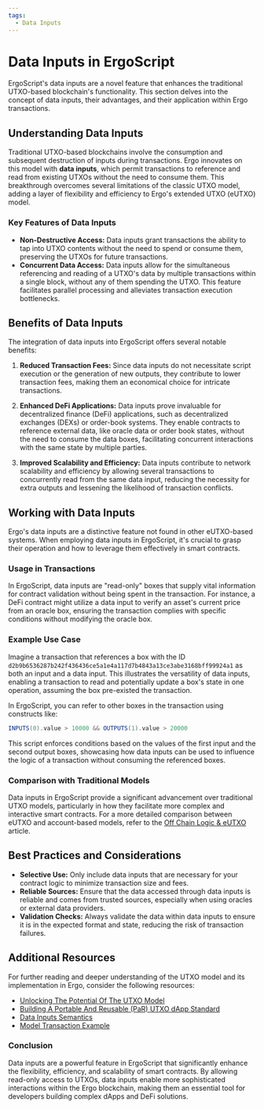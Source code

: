 ```yaml
---
tags:
  - Data Inputs
---
```


# Data Inputs in ErgoScript

ErgoScript's data inputs are a novel feature that enhances the traditional UTXO-based blockchain's functionality. This section delves into the concept of data inputs, their advantages, and their application within Ergo transactions.

## Understanding Data Inputs

Traditional UTXO-based blockchains involve the consumption and subsequent destruction of inputs during transactions. Ergo innovates on this model with **data inputs**, which permit transactions to reference and read from existing UTXOs without the need to consume them. This breakthrough overcomes several limitations of the classic UTXO model, adding a layer of flexibility and efficiency to Ergo's extended UTXO (eUTXO) model.

### Key Features of Data Inputs

- **Non-Destructive Access:** Data inputs grant transactions the ability to tap into UTXO contents without the need to spend or consume them, preserving the UTXOs for future transactions.
- **Concurrent Data Access:** Data inputs allow for the simultaneous referencing and reading of a UTXO's data by multiple transactions within a single block, without any of them spending the UTXO. This feature facilitates parallel processing and alleviates transaction execution bottlenecks.

## Benefits of Data Inputs

The integration of data inputs into ErgoScript offers several notable benefits:

1. **Reduced Transaction Fees:** Since data inputs do not necessitate script execution or the generation of new outputs, they contribute to lower transaction fees, making them an economical choice for intricate transactions.
  
2. **Enhanced DeFi Applications:** Data inputs prove invaluable for decentralized finance (DeFi) applications, such as decentralized exchanges (DEXs) or order-book systems. They enable contracts to reference external data, like oracle data or order book states, without the need to consume the data boxes, facilitating concurrent interactions with the same state by multiple parties.

3. **Improved Scalability and Efficiency:** Data inputs contribute to network scalability and efficiency by allowing several transactions to concurrently read from the same data input, reducing the necessity for extra outputs and lessening the likelihood of transaction conflicts.

## Working with Data Inputs

Ergo's data inputs are a distinctive feature not found in other eUTXO-based systems. When employing data inputs in ErgoScript, it's crucial to grasp their operation and how to leverage them effectively in smart contracts.

### Usage in Transactions

In ErgoScript, data inputs are "read-only" boxes that supply vital information for contract validation without being spent in the transaction. For instance, a DeFi contract might utilize a data input to verify an asset's current price from an oracle box, ensuring the transaction complies with specific conditions without modifying the oracle box.

### Example Use Case

Imagine a transaction that references a box with the ID `d2b9b6536287b242f436436ce5a1e4a117d7b4843a13ce3abe3168bff99924a1` as both an input and a data input. This illustrates the versatility of data inputs, enabling a transaction to read and potentially update a box's state in one operation, assuming the box pre-existed the transaction.

In ErgoScript, you can refer to other boxes in the transaction using constructs like:

```scala
INPUTS(0).value > 10000 && OUTPUTS(1).value > 20000
```

This script enforces conditions based on the values of the first input and the second output boxes, showcasing how data inputs can be used to influence the logic of a transaction without consuming the referenced boxes.

### Comparison with Traditional Models

Data inputs in ErgoScript provide a significant advancement over traditional UTXO models, particularly in how they facilitate more complex and interactive smart contracts. For a more detailed comparison between eUTXO and account-based models, refer to the [Off Chain Logic & eUTXO](https://ergoplatform.org/en/blog/2021-10-04-off-chain-logic-and-eutxo/) article.

## Best Practices and Considerations

- **Selective Use:** Only include data inputs that are necessary for your contract logic to minimize transaction size and fees.
- **Reliable Sources:** Ensure that the data accessed through data inputs is reliable and comes from trusted sources, especially when using oracles or external data providers.
- **Validation Checks:** Always validate the data within data inputs to ensure it is in the expected format and state, reducing the risk of transaction failures.

## Additional Resources

For further reading and deeper understanding of the UTXO model and its implementation in Ergo, consider the following resources:

- [Unlocking The Potential Of The UTXO Model](https://github.com/Emurgo/Emurgo-Research/blob/master/smart-contracts/Unlocking%20The%20Potential%20Of%20The%20UTXO%20Model.md)
- [Building A Portable And Reusable (PaR) UTXO dApp Standard](https://www.ergoforum.org/t/building-a-portable-and-reusable-par-utxo-dapp-standard/441)
- [Data Inputs Semantics](https://www.ergoforum.org/t/data-inputs-semantics/654)
- [Model Transaction Example](model-tx.md)

### Conclusion

Data inputs are a powerful feature in ErgoScript that significantly enhance the flexibility, efficiency, and scalability of smart contracts. By allowing read-only access to UTXOs, data inputs enable more sophisticated interactions within the Ergo blockchain, making them an essential tool for developers building complex dApps and DeFi solutions.
